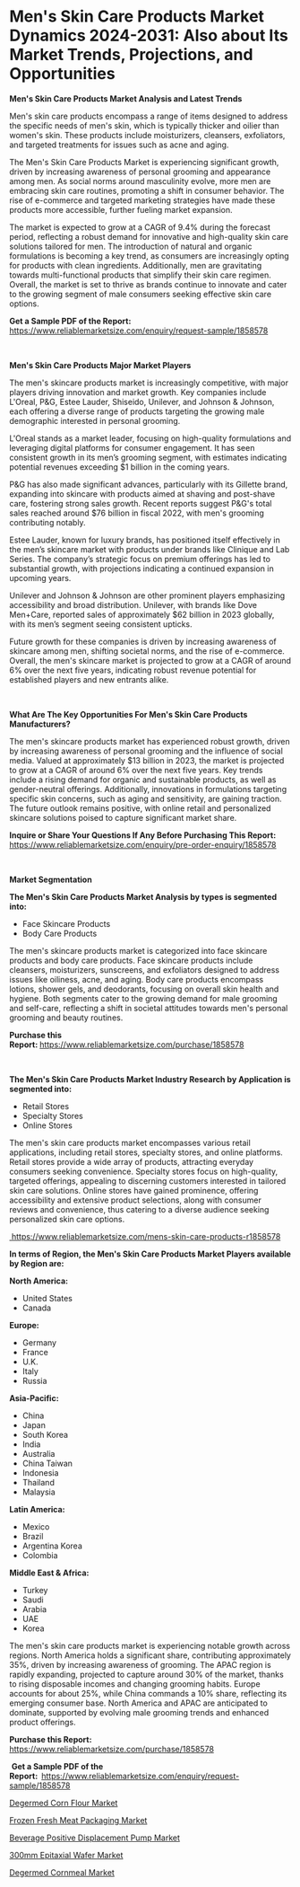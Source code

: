 <p><h1>Men's Skin Care Products Market Dynamics 2024-2031: Also about Its Market Trends, Projections, and Opportunities</h1></p><p><strong>Men's Skin Care Products Market Analysis and Latest Trends</strong></p>
<p><p>Men's skin care products encompass a range of items designed to address the specific needs of men's skin, which is typically thicker and oilier than women's skin. These products include moisturizers, cleansers, exfoliators, and targeted treatments for issues such as acne and aging.</p><p>The Men's Skin Care Products Market is experiencing significant growth, driven by increasing awareness of personal grooming and appearance among men. As social norms around masculinity evolve, more men are embracing skin care routines, promoting a shift in consumer behavior. The rise of e-commerce and targeted marketing strategies have made these products more accessible, further fueling market expansion.</p><p>The market is expected to grow at a CAGR of 9.4% during the forecast period, reflecting a robust demand for innovative and high-quality skin care solutions tailored for men. The introduction of natural and organic formulations is becoming a key trend, as consumers are increasingly opting for products with clean ingredients. Additionally, men are gravitating towards multi-functional products that simplify their skin care regimen. Overall, the market is set to thrive as brands continue to innovate and cater to the growing segment of male consumers seeking effective skin care options.</p></p>
<p><strong>Get a Sample PDF of the Report:&nbsp;</strong> <a href="https://www.reliablemarketsize.com/enquiry/request-sample/1858578?utm_campaign=1103&utm_medium=2&utm_source=Github&utm_content=ia&utm_term=30102024&utm_id=mens-skin-care-products">https://www.reliablemarketsize.com/enquiry/request-sample/1858578</a></p>
<p>&nbsp;</p>
<p><strong>Men's Skin Care Products Major Market Players</strong></p>
<p><p>The men's skincare products market is increasingly competitive, with major players driving innovation and market growth. Key companies include L'Oreal, P&G, Estee Lauder, Shiseido, Unilever, and Johnson & Johnson, each offering a diverse range of products targeting the growing male demographic interested in personal grooming.</p><p>L'Oreal stands as a market leader, focusing on high-quality formulations and leveraging digital platforms for consumer engagement. It has seen consistent growth in its men’s grooming segment, with estimates indicating potential revenues exceeding $1 billion in the coming years.</p><p>P&G has also made significant advances, particularly with its Gillette brand, expanding into skincare with products aimed at shaving and post-shave care, fostering strong sales growth. Recent reports suggest P&G's total sales reached around $76 billion in fiscal 2022, with men's grooming contributing notably.</p><p>Estee Lauder, known for luxury brands, has positioned itself effectively in the men’s skincare market with products under brands like Clinique and Lab Series. The company’s strategic focus on premium offerings has led to substantial growth, with projections indicating a continued expansion in upcoming years.</p><p>Unilever and Johnson & Johnson are other prominent players emphasizing accessibility and broad distribution. Unilever, with brands like Dove Men+Care, reported sales of approximately $62 billion in 2023 globally, with its men’s segment seeing consistent upticks.</p><p>Future growth for these companies is driven by increasing awareness of skincare among men, shifting societal norms, and the rise of e-commerce. Overall, the men's skincare market is projected to grow at a CAGR of around 6% over the next five years, indicating robust revenue potential for established players and new entrants alike.</p></p>
<p>&nbsp;</p>
<p><strong>What Are The Key Opportunities For Men's Skin Care Products Manufacturers?</strong></p>
<p><p>The men's skincare products market has experienced robust growth, driven by increasing awareness of personal grooming and the influence of social media. Valued at approximately $13 billion in 2023, the market is projected to grow at a CAGR of around 6% over the next five years. Key trends include a rising demand for organic and sustainable products, as well as gender-neutral offerings. Additionally, innovations in formulations targeting specific skin concerns, such as aging and sensitivity, are gaining traction. The future outlook remains positive, with online retail and personalized skincare solutions poised to capture significant market share.</p></p>
<p><strong>Inquire or Share Your Questions If Any Before Purchasing This Report:</strong> <a href="https://www.reliablemarketsize.com/enquiry/pre-order-enquiry/1858578?utm_campaign=1103&utm_medium=2&utm_source=Github&utm_content=ia&utm_term=30102024&utm_id=mens-skin-care-products">https://www.reliablemarketsize.com/enquiry/pre-order-enquiry/1858578</a></p>
<p>&nbsp;</p>
<p><strong>Market Segmentation</strong></p>
<p><strong>The Men's Skin Care Products Market Analysis by types is segmented into:</strong></p>
<p><ul><li>Face Skincare Products</li><li>Body Care Products</li></ul></p>
<p><p>The men's skincare products market is categorized into face skincare products and body care products. Face skincare products include cleansers, moisturizers, sunscreens, and exfoliators designed to address issues like oiliness, acne, and aging. Body care products encompass lotions, shower gels, and deodorants, focusing on overall skin health and hygiene. Both segments cater to the growing demand for male grooming and self-care, reflecting a shift in societal attitudes towards men's personal grooming and beauty routines.</p></p>
<p><strong>Purchase this Report:&nbsp;</strong><a href="https://www.reliablemarketsize.com/purchase/1858578?utm_campaign=1103&utm_medium=2&utm_source=Github&utm_content=ia&utm_term=30102024&utm_id=mens-skin-care-products">https://www.reliablemarketsize.com/purchase/1858578</a></p>
<p>&nbsp;</p>
<p><strong>The Men's Skin Care Products Market Industry Research by Application is segmented into:</strong></p>
<p><ul><li>Retail Stores</li><li>Specialty Stores</li><li>Online Stores</li></ul></p>
<p><p>The men's skin care products market encompasses various retail applications, including retail stores, specialty stores, and online platforms. Retail stores provide a wide array of products, attracting everyday consumers seeking convenience. Specialty stores focus on high-quality, targeted offerings, appealing to discerning customers interested in tailored skin care solutions. Online stores have gained prominence, offering accessibility and extensive product selections, along with consumer reviews and convenience, thus catering to a diverse audience seeking personalized skin care options.</p></p>
<p><a href="https://www.reliablemarketsize.com/mens-skin-care-products-r1858578?utm_campaign=1103&utm_medium=2&utm_source=Github&utm_content=ia&utm_term=30102024&utm_id=mens-skin-care-products">&nbsp;https://www.reliablemarketsize.com/mens-skin-care-products-r1858578</a></p>
<p><strong>In terms of Region, the Men's Skin Care Products Market Players available by Region are:</strong></p>
<p>
    <p> <strong> North America: </strong>
        <ul>
            <li>United States</li>
            <li>Canada</li>
        </ul>
        </p> 
    <p> <strong> Europe: </strong>
        <ul>
            <li>Germany</li>
            <li>France</li>
            <li>U.K.</li>
            <li>Italy</li>
            <li>Russia</li>
        </ul>
        </p> 
    <p> <strong> Asia-Pacific: </strong>
        <ul>
            <li>China</li>
            <li>Japan</li>
            <li>South Korea</li>
            <li>India</li>
            <li>Australia</li>
            <li>China Taiwan</li>
            <li>Indonesia</li>
            <li>Thailand</li>
            <li>Malaysia</li>
        </ul>
        </p> 
    <p> <strong> Latin America: </strong>
        <ul>
            <li>Mexico</li>
            <li>Brazil</li>
            <li>Argentina Korea</li>
            <li>Colombia</li>
        </ul>
        </p> 
    <p> <strong> Middle East & Africa: </strong>
        <ul>
            <li>Turkey</li>
            <li>Saudi</li>
            <li>Arabia</li>
            <li>UAE</li>
            <li>Korea</li>
        </ul>
    </p>
    </p>
<p><p>The men's skin care products market is experiencing notable growth across regions. North America holds a significant share, contributing approximately 35%, driven by increasing awareness of grooming. The APAC region is rapidly expanding, projected to capture around 30% of the market, thanks to rising disposable incomes and changing grooming habits. Europe accounts for about 25%, while China commands a 10% share, reflecting its emerging consumer base. North America and APAC are anticipated to dominate, supported by evolving male grooming trends and enhanced product offerings.</p></p>
<p><strong>Purchase this Report: </strong><a href="https://www.reliablemarketsize.com/purchase/1858578?utm_campaign=1103&utm_medium=2&utm_source=Github&utm_content=ia&utm_term=30102024&utm_id=mens-skin-care-products">https://www.reliablemarketsize.com/purchase/1858578</a></p>
<p>&nbsp;<strong>Get a Sample PDF of the Report:&nbsp;&nbsp;</strong><a href="https://www.reliablemarketsize.com/enquiry/request-sample/1858578?utm_campaign=1103&utm_medium=2&utm_source=Github&utm_content=ia&utm_term=30102024&utm_id=mens-skin-care-products">https://www.reliablemarketsize.com/enquiry/request-sample/1858578</a></p>
<p><strong></strong></p>
<p><p><a href="https://www.linkedin.com/pulse/exploring-degermed-corn-flour-market-strategic-insights-xxqze?utm_campaign=1103&utm_medium=2&utm_source=Github&utm_content=ia&utm_term=30102024&utm_id=mens-skin-care-products">Degermed Corn Flour Market</a></p><p><a href="https://github.com/chr1i1herth/Market-Research-Report-List-1/blob/main/frozen-fresh-meat-packaging-market.md?utm_campaign=1103&utm_medium=2&utm_source=Github&utm_content=ia&utm_term=30102024&utm_id=mens-skin-care-products">Frozen Fresh Meat Packaging Market</a></p><p><a href="https://issuu.com/reportprime-2/docs/beverage-positive-displacement-pump_cfe641d61dea61?utm_campaign=1103&utm_medium=2&utm_source=Github&utm_content=ia&utm_term=30102024&utm_id=mens-skin-care-products">Beverage Positive Displacement Pump Market</a></p><p><a href="https://github.com/gareyratsepny/Market-Research-Report-List-1/blob/main/300mm-epitaxial-wafer-market.md?utm_campaign=1103&utm_medium=2&utm_source=Github&utm_content=ia&utm_term=30102024&utm_id=mens-skin-care-products">300mm Epitaxial Wafer Market</a></p><p><a href="https://www.linkedin.com/pulse/global-degermed-cornmeal-market-landscape-future-trends-9d1ze?utm_campaign=1103&utm_medium=2&utm_source=Github&utm_content=ia&utm_term=30102024&utm_id=mens-skin-care-products">Degermed Cornmeal Market</a></p></p>
